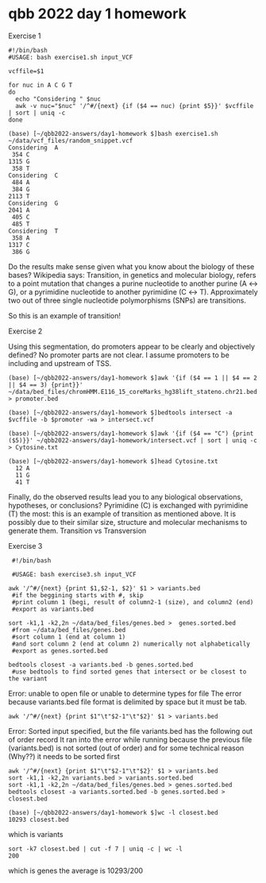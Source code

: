 # qbb 2022 day 1 homework

Exercise 1
```
#!/bin/bash
#USAGE: bash exercise1.sh input_VCF

vcffile=$1

for nuc in A C G T
do
  echo "Considering " $nuc 
  awk -v nuc="$nuc" '/^#/{next} {if ($4 == nuc) {print $5}}' $vcffile | sort | uniq -c
done
```

```
(base) [~/qbb2022-answers/day1-homework $]bash exercise1.sh ~/data/vcf_files/random_snippet.vcf
Considering  A
 354 C
1315 G
 358 T
Considering  C
 484 A
 384 G
2113 T
Considering  G
2041 A
 405 C
 485 T
Considering  T
 358 A
1317 C
 386 G
```
Do the results make sense given what you know about the biology of these bases?
Wikipedia says:
Transition, in genetics and molecular biology, refers to a point mutation that changes a purine nucleotide to another purine (A ↔ G), or a pyrimidine nucleotide to another pyrimidine (C ↔ T). Approximately two out of three single nucleotide polymorphisms (SNPs) are transitions.

So this is an example of transition!

Exercise 2

Using this segmentation, do promoters appear to be clearly and objectively defined?
No promoter parts are not clear. I assume promoters to be including and upstream of TSS. 
 
```
(base) [~/qbb2022-answers/day1-homework $]awk '{if ($4 == 1 || $4 == 2 || $4 == 3) {print}}' ~/data/bed_files/chromHMM.E116_15_coreMarks_hg38lift_stateno.chr21.bed > promoter.bed

(base) [~/qbb2022-answers/day1-homework $]bedtools intersect -a $vcffile -b $promoter -wa > intersect.vcf

(base) [~/qbb2022-answers/day1-homework $]awk '{if ($4 == "C") {print ($5)}}' ~/qbb2022-answers/day1-homework/intersect.vcf | sort | uniq -c > Cytosine.txt

(base) [~/qbb2022-answers/day1-homework $]head Cytosine.txt 
  12 A
  11 G
  41 T
```

Finally, do the observed results lead you to any biological observations, hypotheses, or conclusions?
Pyrimidine (C) is exchanged with pyrimidine (T) the most: this is an example of transition as mentioned above. It is possibly due to their similar size, structure and molecular mechanisms to generate them.
Transition vs Transversion

Exercise 3

```
 #!/bin/bash

 #USAGE: bash exercise3.sh input_VCF

awk '/^#/{next} {print $1,$2-1, $2}' $1 > variants.bed
 #if the beggining starts with #, skip
 #print column 1 (begi, result of column2-1 (size), and column2 (end)
 #export as variants.bed
 
sort -k1,1 -k2,2n ~/data/bed_files/genes.bed >  genes.sorted.bed
 #from ~/data/bed_files/genes.bed
 #sort column 1 (end at column 1)
 #and sort column 2 (end at column 2) numerically not alphabetically
 #export as genes.sorted.bed

bedtools closest -a variants.bed -b genes.sorted.bed
 #use bedtools to find sorted genes that intersect or be closest to the variant
```

Error: unable to open file or unable to determine types for file
The error because variants.bed file format is delimited by space but it must be tab.

```
awk '/^#/{next} {print $1"\t"$2-1"\t"$2}' $1 > variants.bed
```

Error: Sorted input specified, but the file variants.bed has the following out of order record
It ran into the error while running because the previous file (variants.bed) is not sorted (out of order) and for some technical reason (Why??) it needs to be sorted first

```
awk '/^#/{next} {print $1"\t"$2-1"\t"$2}' $1 > variants.bed
sort -k1,1 -k2,2n variants.bed > variants.sorted.bed
sort -k1,1 -k2,2n ~/data/bed_files/genes.bed > genes.sorted.bed
bedtools closest -a variants.sorted.bed -b genes.sorted.bed > closest.bed
```

```
(base) [~/qbb2022-answers/day1-homework $]wc -l closest.bed 
10293 closest.bed
```

which is variants

```
sort -k7 closest.bed | cut -f 7 | uniq -c | wc -l
200
```

which is genes
the average is 10293/200